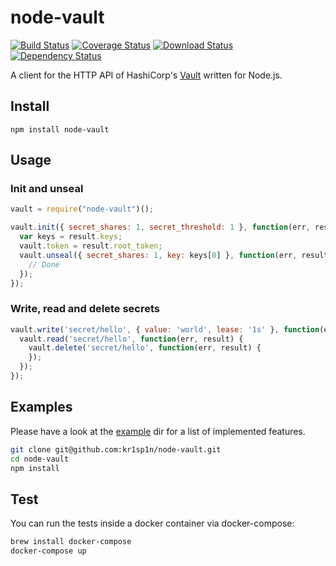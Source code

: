 node-vault
============

[![Build Status](https://img.shields.io/travis/kr1sp1n/node-vault.svg?style=flat-square)](https://travis-ci.org/kr1sp1n/node-vault)
[![Coverage Status](https://img.shields.io/coveralls/kr1sp1n/node-vault.svg?style=flat-square)](https://coveralls.io/r/kr1sp1n/node-vault)
[![Download Status](https://img.shields.io/npm/dm/node-vault.svg?style=flat-square)](https://www.npmjs.com/package/node-vault)
[![Dependency Status](https://img.shields.io/david/kr1sp1n/node-vault.svg?style=flat-square)](https://david-dm.org/kr1sp1n/node-vault)

A client for the HTTP API of HashiCorp's [Vault][vaultproject] written for Node.js.


Install
-------------------------------

    npm install node-vault


Usage
-------------------------------

### Init and unseal

```javascript
vault = require("node-vault")();

vault.init({ secret_shares: 1, secret_threshold: 1 }, function(err, result) {
  var keys = result.keys;
  vault.token = result.root_token;
  vault.unseal({ secret_shares: 1, key: keys[0] }, function(err, result) {
    // Done
  });
});
```

### Write, read and delete secrets

```javascript
vault.write('secret/hello', { value: 'world', lease: '1s' }, function(err, result) {
  vault.read('secret/hello', function(err, result) {
    vault.delete('secret/hello', function(err, result) {
    });
  });
});
```

Examples
-------------------------------
Please have a look at the [example][examples] dir for a list of implemented features.

```bash
git clone git@github.com:kr1sp1n/node-vault.git
cd node-vault
npm install
```

Test
-------------------------------
You can run the tests inside a docker container via docker-compose:

```bash
brew install docker-compose
docker-compose up
```

[examples]: https://github.com/kr1sp1n/node-vault/tree/master/example
[vaultproject]: https://vaultproject.io/
